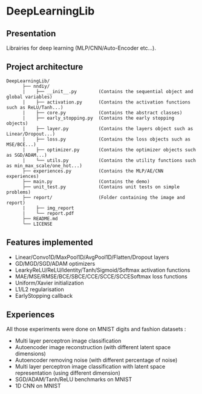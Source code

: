 # DeepLearningLib

## Presentation

Librairies for deep learning (MLP/CNN/Auto-Encoder etc...).

## Project architecture

<pre><code>DeepLearningLib/
      ├── nndiy/                   
      |    ├── __init__.py        (Contains the sequential object and global variables)
      |    ├── activation.py      (Contains the activation functions such as ReLU/Tanh...)
      |    ├── core.py            (Contains the abstract classes)
      |    ├── early_stopping.py  (Contains the early stopping objects)
      |    ├── layer.py           (Contains the layers object such as Linear/Dropout...)
      |    ├── loss.py            (Contains the loss objects such as MSE/BCE...)
      |    ├── optimizer.py       (Contains the optimizer objects such as SGD/ADAM...)
      |    └── utils.py           (Contains the utility functions such as min_max_scale/one_hot...)
      ├── experiences.py          (Contains the MLP/AE/CNN experiences)
      ├── main.py                 (Contains the demo)
      ├── unit_test.py            (Contains unit tests on simple problems) 
      ├── report/                 (Folder containing the image and report)
      |    ├── img_report
      |    └── report.pdf         
      ├── README.md		          
      └── LICENSE  
</pre></code>

## Features implemented

- Linear/Convo1D/MaxPool1D/AvgPool1D/Flatten/Dropout layers
- GD/MGD/SGD/ADAM optimizers
- LearkyReLU/ReLU/Identity/Tanh/Sigmoid/Softmax activation functions
- MAE/MSE/RMSE/BCE/SBCE/CCE/SCCE/SCCESoftmax loss functions
- Uniform/Xavier initialization
- L1/L2 regularisation
- EarlyStopping callback

## Experiences

All those experiments were done on MNIST digits and fashion datasets :
- Multi layer perceptron image classification
- Autoencoder image reconstruction (with different latent space dimensions)
- Autoencoder removing noise (with different percentage of noise)
- Multi layer perceptron image classification with latent space representation (using different dimension)
- SGD/ADAM/Tanh/ReLU benchmarks on MNIST
- 1D CNN on MNIST
